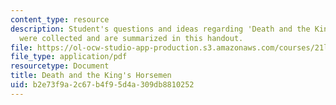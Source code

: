 ```yaml
---
content_type: resource
description: Student's questions and ideas regarding 'Death and the King's Horseman'
  were collected and are summarized in this handout.
file: https://ol-ocw-studio-app-production.s3.amazonaws.com/courses/21l-005-introduction-to-drama-fall-2004/b2e73f9a2c67b4f95d4a309db8810252_student_question.pdf
file_type: application/pdf
resourcetype: Document
title: Death and the King's Horsemen
uid: b2e73f9a-2c67-b4f9-5d4a-309db8810252
---
```

